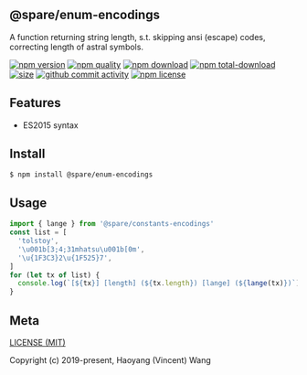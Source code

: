 ## @spare/enum-encodings
A function returning string length,
s.t. 
    skipping ansi (escape) codes,
    correcting length of astral symbols.

[![npm version][npm-image]][npm-url]
[![npm quality][quality-image]][quality-url]
[![npm download][download-image]][npm-url]
[![npm total-download][total-download-image]][npm-url]
[![size][size]][size-url]
[![github commit activity][commit-image]][github-url]
[![npm license][license-image]][npm-url]

## Features

- ES2015 syntax

## Install
```console
$ npm install @spare/enum-encodings
```

## Usage
```js
import { lange } from '@spare/constants-encodings'
const list = [
  'tolstoy',
  '\u001b[3;4;31mhatsu\u001b[0m',
  '\u{1F3C3}2\u{1F525}7',
]
for (let tx of list) {
  console.log(`[${tx}] [length] (${tx.length}) [lange] (${lange(tx)})`)
}
```

## Meta
[LICENSE (MIT)](LICENSE)

Copyright (c) 2019-present, Haoyang (Vincent) Wang

[//]: <> (Shields)
[npm-image]: https://img.shields.io/npm/v/@spare/enum-encodings.svg?style=flat-square
[quality-image]: http://npm.packagequality.com/shield/@spare/enum-encodings.svg?style=flat-square
[download-image]: https://img.shields.io/npm/dm/@spare/enum-encodings.svg?style=flat-square
[total-download-image]:https://img.shields.io/npm/dt/@spare/enum-encodings.svg?style=flat-square
[license-image]: https://img.shields.io/npm/l/@spare/enum-encodings.svg?style=flat-square
[commit-image]: https://img.shields.io/github/commit-activity/y/hoyeungw/spare/enum-encodings?style=flat-square
[size]: https://flat.badgen.net/packagephobia/install/@spare/enum-encodings

[//]: <> (Link)
[npm-url]: https://npmjs.org/package/@spare/enum-encodings
[quality-url]: http://packagequality.com/#?package=@spare/enum-encodings
[github-url]: https://github.com/gadge/@spare/enum-encodings
[size-url]: https://packagephobia.now.sh/result?p=@spare/enum-encodings
